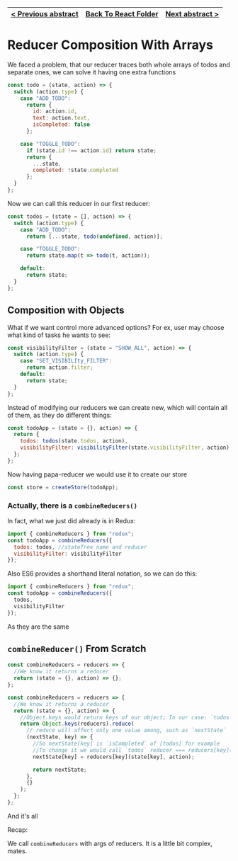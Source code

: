 | [< Previous abstract](8%20Todo%20Reducer.md) | [Back To React Folder](https://github.com/Betra/Course-Abstract/blob/master/Egghead/Dan%20Abramov%20-%20Redux/) | [Next abstract >](10%20Todo%20React%201.md) |
| -------------------------------------------- | --------------------------------------------------------------------------------------------------------------- | ------------------------------------------- |


# Reducer Composition With Arrays

We faced a problem, that our reducer traces both whole arrays of todos and separate ones, we can solve it having one extra functions

```js
const todo = (state, action) => {
  switch (action.type) {
    case "ADD_TODO":
      return {
        id: action.id,
        text: action.text,
        isCompleted: false
      };

    case "TOGGLE_TODO":
      if (state.id !== action.id) return state;
      return {
        ...state,
        completed: !state.completed
      };
  }
};
```

Now we can call this reducer in our first reducer:

```js
const todos = (state = [], action) => {
  switch (action.type) {
    case "ADD_TODO":
      return [...state, todo(undefined, action)];

    case "TOGGLE_TODO":
      return state.map(t => todo(t, action));

    default:
      return state;
  }
};
```

## Composition with Objects

What if we want control more advanced options? For ex, user may choose what kind of tasks he wants to see:

```js
const visibilityFilter = (state = "SHOW_ALL", action) => {
  switch (action.type) {
    case "SET_VISIBILIty_FILTER":
      return action.filter;
    default:
      return state;
  }
};
```

Instead of modifying our reducers we can create new, which will contain all of them, as they do different things:

```js
const todoApp = (state = {}, action) => {
  return {
    todos: todos(state.todos, action),
    visibilityFilter: visibilityFilter(state.visibilityFilter, action)
  };
};
```

Now having papa-reducer we would use it to create our store

```js
const store = createStore(todoApp);
```

### Actually, there is a `combineReducers()`

In fact, what we just did already is in Redux:

```js
import { combineReducers } from "redux";
const todoApp = combineReducers({
  todos: todos, //stateTree name and reducer
  visibilityFilter: visibilityFilter
});
```

Also ES6 provides a shorthand literal notation, so we can do this:

```js
import { combineReducers } from "redux";
const todoApp = combineReducers({
  todos,
  visibilityFilter
});
```

As they are the same

## `combineReducer()` From Scratch

```js
const combineReducers = reducers => {
  //We know it returns a reducer
  return (state = {}, action) => {};
};
```

```js
const combineReducers = reducers => {
  //We know it returns a reducer
  return (state = {}, action) => {
    //Object.keys would return keys of our object; In our case: `todos` and `visibilityFilter`
    return Object.keys(reducers).reduce(
      // reduce will affect only one value among, such as `nextState`
      (nextState, key) => {
        //So nextState[key] is `isCompleted` of [todos] for example
        //To change it we would call `todos` reducer === reducers[key]() and pass it arguments
        nextState[key] = reducers[key](state[key], action);

        return nextState;
      },
      {}
    );
  };
};
```

And it's all

Recap:

We call `combineReducers` with args of reducers. It is a little bit complex, mates.
